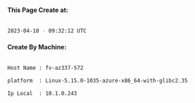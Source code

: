 
   
#### This Page Create at:

```bash

2023-04-10 - 09:32:12 UTC

```

#### Create By Machine:

```bash

Host Name : fv-az337-572

platform  : Linux-5.15.0-1035-azure-x86_64-with-glibc2.35

Ip Local  : 10.1.0.243

```

